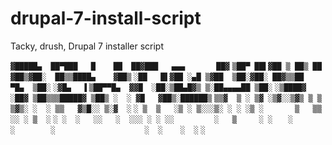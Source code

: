 # drupal-7-install-script
Tacky, drush, Drupal 7 installer script
 

`▓█████▄  ██▀███   █    ██  ██▓███   ▄▄▄       ██▓`
`▒██▀ ██▌▓██ ▒ ██▒ ██  ▓██▒▓██░  ██▒▒████▄    ▓██▒`
`░██   █▌▓██ ░▄█ ▒▓██  ▒██░▓██░ ██▓▒▒██  ▀█▄  ▒██░`
`░▓█▄   ▌▒██▀▀█▄  ▓▓█  ░██░▒██▄█▓▒ ▒░██▄▄▄▄██ ▒██░`
`░▒████▓ ░██▓ ▒██▒▒▒█████▓ ▒██▒ ░  ░ ▓█   ▓██▒░██████▒`
`▒▒▓  ▒ ░ ▒▓ ░▒▓░░▒▓▒ ▒ ▒ ▒▓▒░ ░  ░ ▒▒   ▓▒█░░ ▒░▓  ░`
`░ ▒  ▒   ░▒ ░ ▒░░░▒░ ░ ░ ░▒ ░       ▒   ▒▒ ░░ ░ ▒  ░`
`░ ░  ░   ░░   ░  ░░░ ░ ░ ░░         ░   ▒     ░ ░   `
`░       ░        ░                    ░  ░    ░  ░`
`░`
